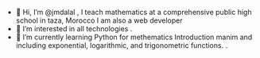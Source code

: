 - 👋 Hi, I’m @jmdalal , I teach mathematics at a comprehensive public high school in taza, Morocco I am also a web developer
- 👀 I’m interested in all  technologies .
- 🌱 I’m currently learning Python for methematics Introduction manim and including exponential, logarithmic, and trigonometric functions. . 
<!---
jmdalal/jmdalal is a ✨ special ✨ repository because its `README.md` (this file) appears on your GitHub profile.
You can click the Preview link to take a look at your changes.
--->
